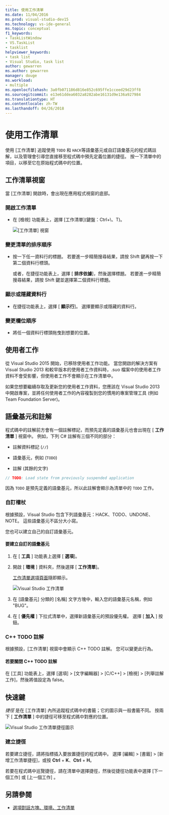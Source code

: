 ```yaml
---
title: 使用工作清單
ms.date: 11/04/2016
ms.prod: visual-studio-dev15
ms.technology: vs-ide-general
ms.topic: conceptual
f1_keywords:
- TaskListWindow
- VS.TaskList
- tasklist
helpviewer_keywords:
- task list
- Visual Studio, task list
author: gewarren
ms.author: gewarren
manager: douge
ms.workload:
- multiple
ms.openlocfilehash: 3a0fb071186d816e852c695ffe1cceed29d23ff8
ms.sourcegitcommit: e13e61ddea6032a8282abe16131d9e136a927984
ms.translationtype: HT
ms.contentlocale: zh-TW
ms.lasthandoff: 04/26/2018
---
```

# <a name="using-the-task-list"></a>使用工作清單

使用 [工作清單]  追蹤使用 `TODO` 和 `HACK`等語彙基元或自訂語彙基元的程式碼註解，以及管理會引導您直接移至程式碼中預先定義位置的捷徑。 按一下清單中的項目，以移至它在原始程式碼中的位置。

## <a name="the-task-list-window"></a>工作清單視窗

當 [工作清單]  開啟時，會出現在應用程式視窗的底部。

### <a name="to-open-the-task-list"></a>開啟工作清單

- 在 [檢視] 功能表上，選擇 [工作清單]\(鍵盤：Ctrl+\\、T)。

    ![[工作清單] 視窗](../ide/media/vs2015_task_list.png "vs2015_task_list")

### <a name="to-change-the-sort-order-of-the-list"></a>變更清單的排序順序

- 按一下任一資料行的標題。 若要進一步精簡搜尋結果，請按 Shift 鍵再按一下第二個資料行標頭。

     或者，在捷徑功能表上，選擇 [ **排序依據**]，然後選擇標題。 若要進一步精簡搜尋結果，請按 Shift 鍵並選擇第二個資料行標題。

### <a name="to-show-or-hide-columns"></a>顯示或隱藏資料行

- 在捷徑功能表上，選擇 [ **顯示行**]。 選擇要顯示或隱藏的資料行。

### <a name="to-change-the-order-of-the-columns"></a>變更欄位順序

- 將任一個資料行標頭拖曳到想要的位置。

## <a name="user-tasks"></a>使用者工作

從 Visual Studio 2015 開始，已移除使用者工作功能。 當您開啟的解決方案有 Visual Studio 2013 和較早版本的使用者工作資料時，.suo 檔案中的使用者工作資料不會受影響，但使用者工作不會顯示在工作清單中。

如果您想要繼續存取及更新您的使用者工作資料，您應該在 Visual Studio 2013 中開啟專案，並將任何使用者工作的內容複製到您的慣用的專案管理工具 (例如 Team Foundation Server)。

## <a name="tokens-and-comments"></a>語彙基元和註解

程式碼中的註解前方會有一個註解標記，而預先定義的語彙基元也會出現在 [ **工作清單** ] 視窗中。 例如，下列 C# 註解有三個不同的部分：

- 註解資料標記 (`//`)

- 語彙基元，例如 (`TODO`)

- 註解 (其餘的文字)

```csharp
// TODO: Load state from previously suspended application
```

因為 `TODO` 是預先定義的語彙基元，所以此註解會顯示為清單中的 `TODO` 工作。

###  <a name="customTokens"></a> 自訂權杖

根據預設，Visual Studio 包含下列語彙基元：HACK、TODO、UNDONE、NOTE。 這些語彙基元不區分大小寫。

您也可以建立自己的自訂語彙基元。

#### <a name="to-create-a-custom-token"></a>要建立自訂的語彙基元

1. 在 [ **工具** ] 功能表上選擇 [ **選項**]。

2. 開啟 [ **環境** ] 資料夾，然後選擇 [ **工作清單**]。

     [工作清單選項頁面](../ide/reference/task-list-environment-options-dialog-box.md)隨即顯示。

     ![Visual Studio 工作清單](../ide/media/vs2015_task_list_options.png "vs2015_task_list_options")

3. 在 [語彙基元]  分類的 [名稱]  文字方塊中，輸入您的語彙基元名稱，例如 "BUG"。

4. 在 [ **優先權** ] 下拉式清單中，選擇新語彙基元的預設優先權。 選擇 [ **加入** ] 按鈕。

###  <a name="cppComments"></a> C++ TODO 註解

根據預設，[工作清單]  視窗中會顯示 C++ TODO 註解。 您可以變更此行為。

#### <a name="to-turn-off-c-todo-comments"></a>若要關閉 C++ TODO 註解

在 [工具] 功能表上，選擇 [選項] > [文字編輯器] > [C/C++] > [檢視] > [列舉註解工作]，然後將值設定為 false。

## <a name="shortcuts"></a>快速鍵

*捷徑* 是在 [工作清單] 內所追蹤程式碼中的書籤；它的圖示與一般書籤不同。 按兩下 [ **工作清單** ] 中的捷徑可移至程式碼中對應的位置。

![Visual Studio 工作清單捷徑圖示](../ide/media/vs2015_task_list_bookmark.png "vs2015_task_list_bookmark")

### <a name="to-create-a-shortcut"></a>建立捷徑

若要建立捷徑，請將指標插入要放置捷徑的程式碼中。 選擇 [編輯] > [書籤] > [新增工作清單捷徑]，或按 **Ctrl** + **K**、**Ctrl** + **H**。

若要在程式碼中巡覽捷徑，請在清單中選擇捷徑，然後從捷徑功能表中選擇 [下一個工作]  或 [上一個工作]  。

## <a name="see-also"></a>另請參閱

- [選項對話方塊、環境、工作清單](../ide/reference/task-list-environment-options-dialog-box.md)